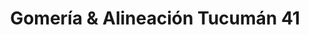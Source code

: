 ---
title: "Gomería & Alineación Tucumán 41"
url: /cutral-co/gomeria-y-alineacion-tucuman-41/
shop: reparación de automóviles
---